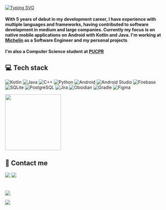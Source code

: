 
[![Typing SVG](https://readme-typing-svg.herokuapp.com?color=0996F7&size=25&center=false&vCenter=false&width=1000&lines=%3C+Hi!+I'm+Luiz%2C+welcome+%F0%9F%96%96%F0%9F%8F%BC!+%2F%3E)](https://git.io/typing-svg)

<div align='left'>
   
   <h4>With 5 years of debut in my development career, I have experience with multiple languages and frameworks, having contributed to software development in medium and large companies. Currently my focus is on native mobile applications on Android with Kotlin and Java. I'm working at <a href="https://connectedfleet.michelin.com/pt-br/">Michelin</a> as a Software Engineer and my personal projects</h4>
   <h4>I'm also a Computer Science student at <a href="https://www.pucpr.br/">PUCPR</a></h4>
</div>

<div align='left'>
   <h2>💻 Tech stack</h2>
</div>

![Kotlin](https://img.shields.io/badge/Kotlin-%237F52FF.svg?style=for-the-badge&logo=kotlin&logoColor=white) ![Java](https://img.shields.io/badge/java-%23ED8B00.svg?style=for-the-badge&logo=java&logoColor=white) ![C++](https://img.shields.io/badge/C++-%2300599C.svg?style=for-the-badge&logo=cplusplus&logoColor=white) ![Python](https://img.shields.io/badge/Python-%233776AB.svg?style=for-the-badge&logo=python&logoColor=white) ![Android](https://img.shields.io/badge/Android-%233DDC84.svg?style=for-the-badge&logo=android&logoColor=white) ![Android Studio](https://img.shields.io/badge/Android%20Studio-%233DDC84.svg?style=for-the-badge&logo=android-studio&logoColor=white) ![Firebase](https://img.shields.io/badge/Firebase-%23039BE5.svg?style=for-the-badge&logo=firebase&logoColor=white) ![SQLite](https://img.shields.io/badge/SQLite-%2307405e.svg?style=for-the-badge&logo=sqlite&logoColor=white) ![PostgreSQL](https://img.shields.io/badge/PostgreSQL-%23336791.svg?style=for-the-badge&logo=postgresql&logoColor=white) ![Jira](https://img.shields.io/badge/jira-%230A0FFF.svg?style=for-the-badge&logo=jira&logoColor=white) ![Obsidian](https://img.shields.io/badge/Obsidian-%23457BFF.svg?style=for-the-badge&logo=obsidian&logoColor=white) ![Gradle](https://img.shields.io/badge/Gradle-%2302303A.svg?style=for-the-badge&logo=gradle&logoColor=white) ![Figma](https://img.shields.io/badge/Figma-%23F24E1E.svg?style=for-the-badge&logo=figma&logoColor=white) 



<p align="left">
  <img height="180em" src="https://github-readme-stats-zuilinho.vercel.app/api/top-langs/?username=luizhbfilho&hide_border=true&layout=compact&langs_count=7&theme=algolia"/>
</p> 

<div align='left'>
   <h2>📲 Contact me</h2>
</div>

<div align='left'>
  <a href="https://www.linkedin.com/in/luiz-henrique-bald%C3%A3o-filho-a89368144/" target="_blank"> <img src="https://img.shields.io/badge/LinkedIn-0077B5?style=for-the-badge&logo=linkedin&logoColor=white" target="_blank"></a>
  <a href = "mailto:devluizhbfilho@gmail.com"><img src="https://img.shields.io/badge/Gmail-D14836?style=for-the-badge&logo=gmail&logoColor=white" target="_blank"></a>
</div>

#

<div align='left'>
   <img src="https://img.shields.io/badge/Spotify-1ED760?style=for-the-badge&logo=spotify&logoColor=white" /> 
</div>

<p align='left'>
   <img src="https://spotify-now-playing-zuilinho.vercel.app/api/spotify?background_color=0d1117&border_color=0d1117" />
</p>

